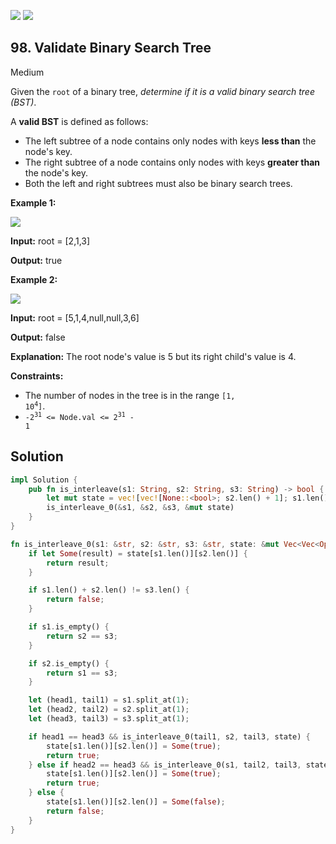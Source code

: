 [![](https://img.shields.io/github/stars/LeetCode-in-Rust/LeetCode-in-Rust?label=Stars&style=flat-square)](https://github.com/LeetCode-in-Rust/LeetCode-in-Rust)
[![](https://img.shields.io/github/forks/LeetCode-in-Rust/LeetCode-in-Rust?label=Fork%20me%20on%20GitHub%20&style=flat-square)](https://github.com/LeetCode-in-Rust/LeetCode-in-Rust/fork)

## 98\. Validate Binary Search Tree

Medium

Given the `root` of a binary tree, _determine if it is a valid binary search tree (BST)_.

A **valid BST** is defined as follows:

*   The left subtree of a node contains only nodes with keys **less than** the node's key.
*   The right subtree of a node contains only nodes with keys **greater than** the node's key.
*   Both the left and right subtrees must also be binary search trees.

**Example 1:**

![](https://assets.leetcode.com/uploads/2020/12/01/tree1.jpg)

**Input:** root = [2,1,3]

**Output:** true

**Example 2:**

![](https://assets.leetcode.com/uploads/2020/12/01/tree2.jpg)

**Input:** root = [5,1,4,null,null,3,6]

**Output:** false

**Explanation:** The root node's value is 5 but its right child's value is 4.

**Constraints:**

*   The number of nodes in the tree is in the range <code>[1, 10<sup>4</sup>]</code>.
*   <code>-2<sup>31</sup> <= Node.val <= 2<sup>31</sup> - 1</code>

## Solution

```rust
impl Solution {
    pub fn is_interleave(s1: String, s2: String, s3: String) -> bool {
        let mut state = vec![vec![None::<bool>; s2.len() + 1]; s1.len() + 1];
        is_interleave_0(&s1, &s2, &s3, &mut state)
    }
}

fn is_interleave_0(s1: &str, s2: &str, s3: &str, state: &mut Vec<Vec<Option<bool>>>) -> bool {
    if let Some(result) = state[s1.len()][s2.len()] {
        return result;
    }

    if s1.len() + s2.len() != s3.len() {
        return false;
    }

    if s1.is_empty() {
        return s2 == s3;
    }

    if s2.is_empty() {
        return s1 == s3;
    }

    let (head1, tail1) = s1.split_at(1);
    let (head2, tail2) = s2.split_at(1);
    let (head3, tail3) = s3.split_at(1);

    if head1 == head3 && is_interleave_0(tail1, s2, tail3, state) {
        state[s1.len()][s2.len()] = Some(true);
        return true;
    } else if head2 == head3 && is_interleave_0(s1, tail2, tail3, state) {
        state[s1.len()][s2.len()] = Some(true);
        return true;
    } else {
        state[s1.len()][s2.len()] = Some(false);
        return false;
    }
}
```
